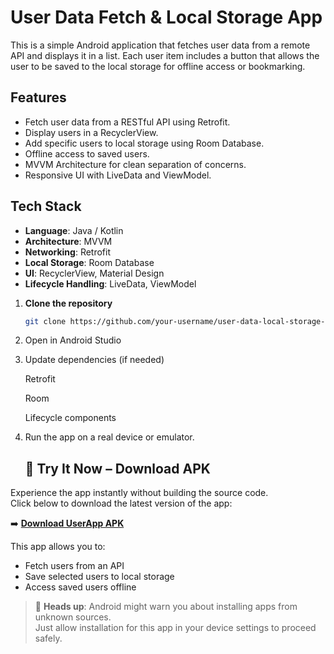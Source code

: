 # User Data Fetch & Local Storage App

This is a simple Android application that fetches user data from a remote API and displays it in a list. Each user item includes a button that allows the user to be saved to the local storage for offline access or bookmarking.

## Features

- Fetch user data from a RESTful API using Retrofit.
- Display users in a RecyclerView.
- Add specific users to local storage using Room Database.
- Offline access to saved users.
- MVVM Architecture for clean separation of concerns.
- Responsive UI with LiveData and ViewModel.

## Tech Stack

- **Language**: Java / Kotlin  
- **Architecture**: MVVM  
- **Networking**: Retrofit  
- **Local Storage**: Room Database  
- **UI**: RecyclerView, Material Design  
- **Lifecycle Handling**: LiveData, ViewModel  

1. **Clone the repository**  
   ```bash
   git clone https://github.com/your-username/user-data-local-storage-app.git

2. Open in Android Studio

3. Update dependencies (if needed)

    Retrofit

    Room

    Lifecycle components

4. Run the app on a real device or emulator.

   ## 📱 Try It Now – Download APK

Experience the app instantly without building the source code.  
Click below to download the latest version of the app:

➡️ **[Download UserApp APK](apk/app-debug.apk)**

This app allows you to:
- Fetch users from an API
- Save selected users to local storage
- Access saved users offline

> 🔐 **Heads up**: Android might warn you about installing apps from unknown sources.  
Just allow installation for this app in your device settings to proceed safely.

